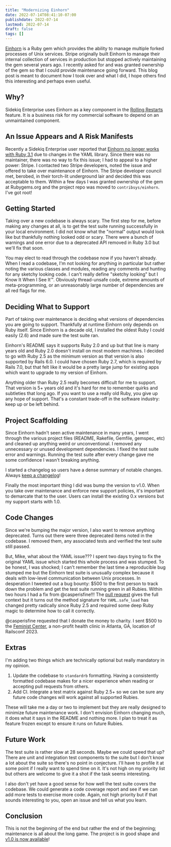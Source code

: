 ```yaml
---
title: "Modernizing Einhorn"
date: 2022-07-14T08:41:10-07:00
publishdate: 2022-07-14
lastmod: 2022-07-14
draft: false
tags: []
---
```


[Einhorn](https://github.com/contribsys/einhorn) is a Ruby gem which provides the ability to manage multiple forked processes of Unix services.
Stripe originally built Einhorn to manage their internal collection of
services in production but stopped actively maintaining the gem several
years ago.
I recently asked for and was granted ownership of the gem so that I could provide maintenance going forward.
This blog post is meant to document how I took over and what I did, I hope others find this interesting and perhaps even useful.

## Why?

Sidekiq Enterprise uses Einhorn as a key component in the [Rolling
Restarts](https://github.com/sidekiq/sidekiq/wiki/Ent-Rolling-Restarts) feature.
It is a business risk for my commercial software to depend on an unmaintained component.

## An Issue Appears and A Risk Manifests

Recently a Sidekiq Enterprise user reported that [Einhorn no longer
works with Ruby 3.1](https://github.com/sidekiq/sidekiq/issues/5400) due to
changes in the YAML library.
Since there was no maintainer, there was no way to fix this issue;
I had to appeal to a higher power: Stripe.
I contacted two Stripe developers, noted the issue and offered to take over maintenance of Einhorn.
The Stripe developer council met, berobed, in their torch-lit underground lair and decided this was acceptable to them.
Within a few days I was granted ownership of the gem at Rubygems.org and the project repo was moved to `contribsys/einhorn`.
I've got root!

## Getting Started

Taking over a new codebase is always scary.
The first step for me, before making any changes at all, is to get the test suite running successfully in your local environment.
I did not know what the "normal" output would look like but thankfully nothing looked odd or scary.
There were a bunch of warnings and one error due to a deprecated API removed in Ruby 3.0 but we'll fix that soon.

You may elect to read through the codebase now if you haven't already.
When I read a codebase, I'm not looking for anything in particular but rather noting the various classes and modules, reading any comments and hunting for any sketchy looking code.
I can't really define "sketchy looking" but I Know It When I See It™.
Obviously thread-unsafe code, extreme amounts of meta-programming, or an unreasonably large number of dependencies are all red flags for me.

## Deciding What to Support

Part of taking over maintenance is deciding what versions of dependencies you are going to support.
Thankfully at runtime Einhorn only depends on Ruby itself.
Since Einhorn is a decade old, I installed the oldest Ruby I could easily (2.6) and made sure the test suite ran.
 
Einhorn's README says it supports Ruby 2.0 and up but that line is many years old and Ruby 2.0 doesn't install on most modern machines. I decided to go with Ruby 2.5 as the minimum version as that version is also supported by Rails 6.0. I could have chosen Ruby 2.7, which is required by Rails 7.0, but that felt like it would be a pretty large jump for existing apps which want to upgrade to my version of Einhorn.

Anything older than Ruby 2.5 really becomes difficult for me to support. That version is 5+ years old and it's hard for me to remember quirks and subtleties that long ago. If you want to use a really old Ruby, you give up any hope of support. That's a constant trade-off in the software industry: keep up or be left behind.

## Project Scaffolding

Since Einhorn hadn't seen active maintenance in many years, I went through the various project files (README, Rakefile, Gemfile, gemspec, etc) and cleaned up anything weird or unconventional.
I removed any unnecessary or unused development dependencies.
I fixed the test suite error and warnings.
Running the test suite after every change gave me some confidence I wasn't breaking anything.

I started a changelog so users have a dense summary of notable changes. Always [keep a changelog](https://keepachangelog.com)!

Finally the most important thing I did was bump the version to v1.0.
When you take over maintenance and enforce new support policies, it's important to demarcate that to the user.
Users can install the existing 0.x versions but my support starts with 1.0.

## Code Changes

Since we're bumping the major version, I also want to remove anything deprecated.
Turns out there were three deprecated items noted in the codebase.
I removed them, any associated tests and verified the test suite still passed.

But, Mike, what about the YAML issue???
I spent two days trying to fix the original YAML issue which started this whole process and was stumped.
To be honest, I was shocked; I can't remember the last time a reproducible bug stumped me but the Einhorn test suite is unusually complex because it deals with low-level communication between Unix processes.
In desperation I tweeted out a bug bounty: $500 to the first person to track down the problem and get the test suite running green in all Rubies.
Within two hours I had a fix from @casperisfine!!!
The [pull request](https://github.com/contribsys/einhorn/pull/106) gives the full context but it turns out the method signature for `YAML.safe_load` has changed pretty radically since Ruby 2.5 and required some deep Ruby magic to determine how to call it correctly.

@casperisfine requested that I donate the money to charity. I sent $500 to the [Feminist Center](https://feministcenter.org/donate/), a non-profit health clinic in Atlanta, GA, location of Railsconf 2023.

## Extras

I'm adding two things which are technically optional but really mandatory in my opinion.

1. Update the codebase to `standardrb` formatting. Having a consistently formatted codebase makes for a nicer experience when reading or accepting pull requests from others.
2. Add CI. Integrate a test matrix against Ruby 2.5+ so we can be sure any future code changes will work against all supported Rubies.

These will take me a day or two to implement but they are really designed to minimize future maintenance work.
I don't envision Einhorn changing much, it does what it says in the README and nothing more.
I plan to treat it as feature frozen except to ensure it runs on future Rubies.

## Future Work

The test suite is rather slow at 28 seconds. Maybe we could speed that up?
There are unit and integration test components to the suite but I don't know a lot about the suite so there's no point in conjecture.
I'll have to profile it at some point if I really want to spend time on it.
It's not high on my priority list but others are welcome to give it a shot if the task seems interesting.

I also don't yet have a good sense for how well the test suite covers the codebase.
We could generate a code coverage report and see if we can add more tests to exercise more code.
Again, not high priority but if that sounds interesting to you, open an issue and tell us what you learn.

## Conclusion

This is not the beginning of the end but rather the end of the beginning;
maintenance is all about the long game.
The project is in good shape and [v1.0 is now available](https://github.com/contribsys/einhorn/blob/main/Changes.md#100)!
